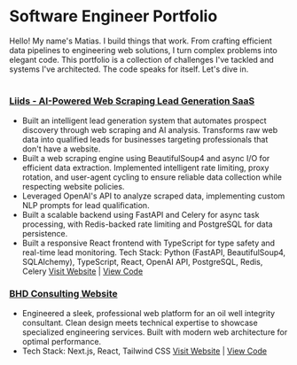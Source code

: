 # Software Engineer Portfolio
Hello! My name's Matias. I build things that work. From crafting efficient data pipelines to engineering web solutions, I turn complex problems into elegant code. This portfolio is a collection of challenges I've tackled and systems I've architected.
The code speaks for itself. Let's dive in.
#
### [Liids - AI-Powered Web Scraping Lead Generation SaaS]()
- Built an intelligent lead generation system that automates prospect discovery through web scraping and AI analysis. Transforms raw web data into qualified leads for businesses targeting professionals that don't have a website.
- Built a web scraping engine using BeautifulSoup4 and async I/O for efficient data extraction. Implemented intelligent rate limiting, proxy rotation, and user-agent cycling to ensure reliable data collection while respecting website policies.
- Leveraged OpenAI's API to analyze scraped data, implementing custom NLP prompts for lead qualification.
- Built a scalable backend using FastAPI and Celery for async task processing, with Redis-backed rate limiting and PostgreSQL for data persistence.
- Built a responsive React frontend with TypeScript for type safety and real-time lead monitoring.
Tech Stack: Python (FastAPI, BeautifulSoup4, SQLAlchemy), TypeScript, React, OpenAI API, PostgreSQL, Redis, Celery
[Visit Website]() | [View Code]()
### [BHD Consulting Website](https://github.com/l3miage-freundgm/DHBConsulting-website)
- Engineered a sleek, professional web platform for an oil well integrity consultant. Clean design meets technical expertise to showcase specialized engineering services. Built with modern web architecture for optimal performance.
- Tech Stack: Next.js, React, Tailwind CSS
[Visit Website](https://bhd-consulting-website.vercel.app/) | [View Code](https://github.com/l3miage-freundgm/DHBConsulting-website)
